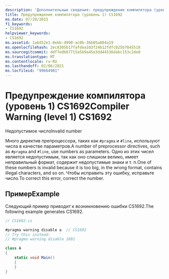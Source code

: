 ```yaml
---
description: 'Дополнительные сведения: предупреждение компилятора (уровень 1) CS1692'
title: Предупреждение компилятора (уровень 1) CS1692
ms.date: 07/20/2015
f1_keywords:
- CS1692
helpviewer_keywords:
- CS1692
ms.assetid: 1a6d52e1-0ebb-4990-ac0b-36b05a884a19
ms.openlocfilehash: 2ec8305b17fafdea103f24b12fdfc025b7845518
ms.sourcegitcommit: ddf7edb67715a5b9a45e3dd44536dabc153c1de0
ms.translationtype: MT
ms.contentlocale: ru-RU
ms.lasthandoff: 02/06/2021
ms.locfileid: "99664981"
---
```

# <a name="compiler-warning-level-1-cs1692"></a><span data-ttu-id="a6320-103">Предупреждение компилятора (уровень 1) CS1692</span><span class="sxs-lookup"><span data-stu-id="a6320-103">Compiler Warning (level 1) CS1692</span></span>

<span data-ttu-id="a6320-104">Недопустимое число</span><span class="sxs-lookup"><span data-stu-id="a6320-104">Invalid number</span></span>

<span data-ttu-id="a6320-105">Много директив препроцессора, таких как `#pragma` и `#line`, используют числа в качестве параметров.</span><span class="sxs-lookup"><span data-stu-id="a6320-105">A number of preprocessor directives, such as `#pragma` and `#line`, use numbers as parameters.</span></span> <span data-ttu-id="a6320-106">Одно из этих чисел является недопустимым, так как оно слишком велико, имеет неправильный формат, содержит недопустимые знаки и т. п.</span><span class="sxs-lookup"><span data-stu-id="a6320-106">One of these numbers is invalid because it is too big, in the wrong format, contains illegal characters, and so on.</span></span> <span data-ttu-id="a6320-107">Чтобы исправить эту ошибку, исправьте число.</span><span class="sxs-lookup"><span data-stu-id="a6320-107">To correct this error, correct the number.</span></span>

## <a name="example"></a><span data-ttu-id="a6320-108">Пример</span><span class="sxs-lookup"><span data-stu-id="a6320-108">Example</span></span>

<span data-ttu-id="a6320-109">Следующий пример приводит к возникновению ошибки CS1692.</span><span class="sxs-lookup"><span data-stu-id="a6320-109">The following example generates CS1692.</span></span>

```csharp
// CS1692.cs

#pragma warning disable a  // CS1692
// Try this instead:
// #pragma warning disable 1691

class A
{
    static void Main()
    {
    }
}
```
